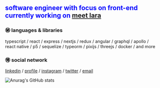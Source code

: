 ## <span style="color:blue">software engineer with focus on front-end currently working on [meet lara](https://meetlara.ai/)</span>

### ㊙️ languages & libraries

typescript / react / express / nextjs / redux / angular / graphql / apollo / react native / p5 / sequelize / typeorm / pixijs / threejs / docker / and more

### 🉐 social network

[linkedin](https://www.linkedin.com/in/polbac/) / [profile](https://polbac.site/) / [instagram](https://www.instagram.com/polbac_______/) / [twitter](https://twitter.com/polbac) / [email](mailto:polbac@gmail.com)

![Anurag's GitHub stats](https://github-readme-stats.vercel.app/api?username=polbac&show_icons=true&theme=radical)



